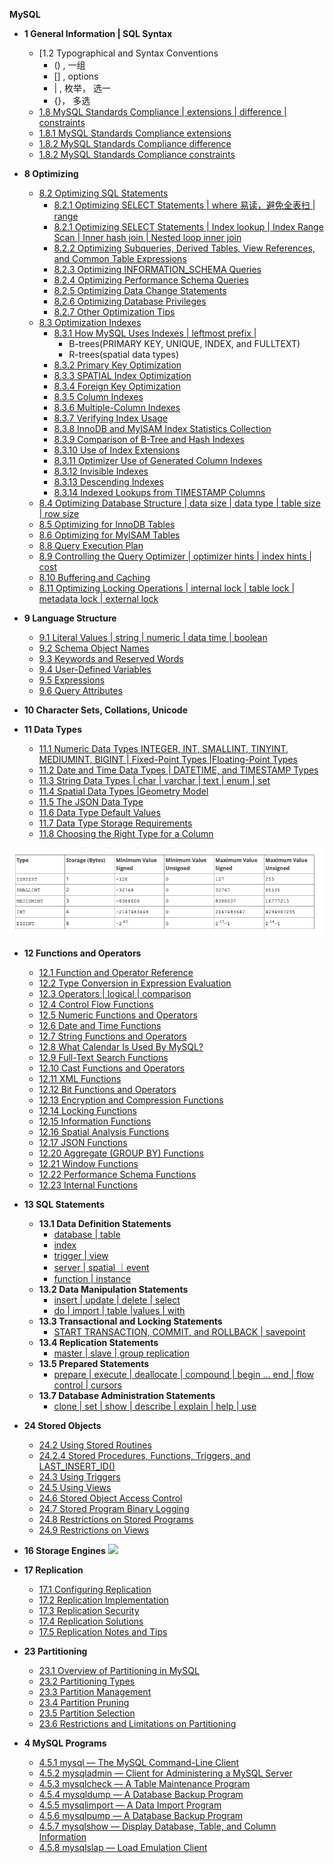 **MySQL**

- **1 General Information | SQL Syntax**
    - [1.2 Typographical and Syntax Conventions
        - () , 一组
        - [] , options
        - | , 枚举， 选一
        - {}， 多选
    - [1.8 MySQL Standards Compliance | extensions | difference | constraints](./mysql/queries/mysql_extensions.sql)
    - [1.8.1 MySQL Standards Compliance extensions](./mysql/queries/mysql_extensions.sql)
    - [1.8.2 MySQL Standards Compliance difference](./mysql/queries/mysql_extensions.sql)
    - [1.8.2 MySQL Standards Compliance constraints](./mysql/queries/mysql_extensions.sql)

- **8 Optimizing**
    - [8.2 Optimizing SQL Statements ](./mysql/optimization/optimization_queries.sql)
        - [8.2.1 Optimizing SELECT Statements | where 易读，避免全表扫 | range ](./mysql/optimization/optimization_sql_statements.sql)
        - [8.2.1 Optimizing SELECT Statements | Index lookup | Index Range Scan | Inner hash join | Nested loop inner join](./mysql/optimization/optimization_sql_statements.sql)
        - [8.2.2 Optimizing Subqueries, Derived Tables, View References, and Common Table Expressions](./mysql/optimization/optimization_queries.sql)
        - [8.2.3 Optimizing INFORMATION_SCHEMA Queries](./readme.md)
        - [8.2.4 Optimizing Performance Schema Queries](./readme.md)
        - [8.2.5 Optimizing Data Change Statements](./readme.md)
        - [8.2.6 Optimizing Database Privileges](./readme.md)
        - [8.2.7 Other Optimization Tips](./readme.md)
    - [8.3 Optimization Indexes]()
        - [8.3.1 How MySQL Uses Indexes | leftmost prefix |](mysql/optimization/optimization_indexes/optimization_indexes.sql)
            - B-trees(PRIMARY KEY, UNIQUE, INDEX, and FULLTEXT)
            - R-trees(spatial data types)
        - [8.3.2 Primary Key Optimization](mysql/optimization/optimization_indexes/optimization_indexes.sql)
        - [8.3.3 SPATIAL Index Optimization](mysql/optimization/optimization_indexes/optimization_indexes.sql)
        - [8.3.4 Foreign Key Optimization](mysql/optimization/optimization_indexes/optimization_indexes.sql)
        - [8.3.5 Column Indexes](mysql/optimization/optimization_indexes/optimization_indexes.sql)
        - [8.3.6 Multiple-Column Indexes](mysql/optimization/optimization_indexes/optimization_indexes.sql)
        - [8.3.7 Verifying Index Usage](mysql/optimization/optimization_indexes/optimization_indexes.sql)
        - [8.3.8 InnoDB and MyISAM Index Statistics Collection](mysql/optimization/optimization_indexes/optimization_indexes.sql)
        - [8.3.9 Comparison of B-Tree and Hash Indexes](mysql/optimization/optimization_indexes/optimization_indexes.sql)
        - [8.3.10 Use of Index Extensions](mysql/optimization/optimization_indexes/optimization_indexes.sql)
        - [8.3.11 Optimizer Use of Generated Column Indexes](mysql/optimization/optimization_indexes/optimization_indexes.sql)
        - [8.3.12 Invisible Indexes](mysql/optimization/optimization_indexes/optimization_indexes.sql)
        - [8.3.13 Descending Indexes](mysql/optimization/optimization_indexes/optimization_indexes.sql)
        - [8.3.14 Indexed Lookups from TIMESTAMP Columns]()
    - [8.4 Optimizing Database Structure | data size | data type | table size | row size]()
    - [8.5 Optimizing for InnoDB Tables]()
    - [8.6 Optimizing for MyISAM Tables]()
    - [8.8 Query Execution Plan]()
    - [8.9 Controlling the Query Optimizer | optimizer hints | index hints | cost]()
    - [8.10 Buffering and Caching]()
    - [8.11 Optimizing Locking Operations | internal lock | table lock | metadata lock | external lock]()


- **9 Language Structure**
    - [9.1 Literal Values | string | numeric | data time | boolean]()
    - [9.2 Schema Object Names]()
    - [9.3 Keywords and Reserved Words]()
    - [9.4 User-Defined Variables]()
    - [9.5 Expressions]()
    - [9.6 Query Attributes]()
- **10 Character Sets, Collations, Unicode**

- **11 Data Types**
    - [11.1 Numeric Data Types INTEGER, INT, SMALLINT, TINYINT, MEDIUMINT, BIGINT | Fixed-Point Types |Floating-Point Types](./mysql/data_types/numeric_type.sql)
    - [11.2 Date and Time Data Types | DATETIME, and TIMESTAMP Types](./mysql/data_types/date_time_type.sql)
    - [11.3 String Data Types | char | varchar | text | enum | set](./mysql/data_types/string_type.sql)
    - [11.4 Spatial Data Types |Geometry Model](./mysql/data_types/data_types.sql)
    - [11.5 The JSON Data Type](./mysql/data_types/json_type.sql)
    - [11.6 Data Type Default Values](./mysql/data_types/data_types.sql)
    - [11.7 Data Type Storage Requirements](./mysql/data_types/data_types.sql)
    - [11.8 Choosing the Right Type for a Column](./mysql/data_types/data_types.sql)

![](./img/integer_type.png)

- **12 Functions and Operators**
    - [12.1 Function and Operator Reference]()
    - [12.2 Type Conversion in Expression Evaluation]()
    - [12.3 Operators | logical | comparison](./mysql/functions_and_operators/operators.sql)
    - [12.4 Control Flow Functions]()
    - [12.5 Numeric Functions and Operators]()
    - [12.6 Date and Time Functions]()
    - [12.7 String Functions and Operators]()
    - [12.8 What Calendar Is Used By MySQL?]()
    - [12.9 Full-Text Search Functions]()
    - [12.10 Cast Functions and Operators]()
    - [12.11 XML Functions]()
    - [12.12 Bit Functions and Operators]()
    - [12.13 Encryption and Compression Functions]()
    - [12.14 Locking Functions]()
    - [12.15 Information Functions]()
    - [12.16 Spatial Analysis Functions]()
    - [12.17 JSON Functions]()
    - [12.20 Aggregate (GROUP BY) Functions]()
    - [12.21 Window Functions]()
    - [12.22 Performance Schema Functions]()
    - [12.23 Internal Functions]()
- **13 SQL Statements**
    - **13.1 Data Definition Statements**
        - [database | table ](./mysql/ddl/create_employees.sql)
        - [index](./mysql/optimization/optimization_sql_statements.sql)
        - [trigger | view](mysql/ddl/create_view_dept_emp_lastest_date.sql)
        - [server | spatial ｜event ]()
        - [function | instance]()
    - **13.2 Data Manipulation Statements**
        - [insert | update | delete | select](./mysql/data_types/data_types.sql)
        - [do | import | table |values | with]()
    - **13.3 Transactional and Locking Statements**
        - [START TRANSACTION, COMMIT, and ROLLBACK | savepoint]()
    - **13.4 Replication Statements**
        - [master | slave | group replication]()
    - **13.5 Prepared Statements**
        - [prepare | execute | deallocate | compound | begin ... end | flow control | cursors]()
    - **13.7 Database Administration Statements**
        - [clone | set | show | describe | explain | help | use]()

- **24 Stored Objects**
    - [24.2 Using Stored Routines]()
    - [24.2.4 Stored Procedures, Functions, Triggers, and LAST_INSERT_ID()]()
    - [24.3 Using Triggers]()
    - [24.5 Using Views]()
    - [24.6 Stored Object Access Control]()
    - [24.7 Stored Program Binary Logging]()
    - [24.8 Restrictions on Stored Programs]()
    - [24.9 Restrictions on Views]()
    
- **16 Storage Engines**
  ![](https://tftte.github.io/images/%E5%AD%98%E5%82%A8%E5%BC%95%E6%93%8E%E5%AF%B9%E6%AF%948.0.png)
  
- **17 Replication**
    - [17.1 Configuring Replication]()
    - [17.2 Replication Implementation]()
    - [17.3 Replication Security]()
    - [17.4 Replication Solutions]()
    - [17.5 Replication Notes and Tips]()
- **23 Partitioning**
    - [23.1 Overview of Partitioning in MySQL]()
    - [23.2 Partitioning Types]()
    - [23.3 Partition Management]()
    - [23.4 Partition Pruning]()
    - [23.5 Partition Selection]()
    - [23.6 Restrictions and Limitations on Partitioning]()
- **4 MySQL Programs**
    - [4.5.1 mysql — The MySQL Command-Line Client]()
    - [4.5.2 mysqladmin — Client for Administering a MySQL Server]()
    - [4.5.3 mysqlcheck — A Table Maintenance Program]()
    - [4.5.4 mysqldump — A Database Backup Program]()
    - [4.5.5 mysqlimport — A Data Import Program]()
    - [4.5.6 mysqlpump — A Database Backup Program]()
    - [4.5.7 mysqlshow — Display Database, Table, and Column Information]()
    - [4.5.8 mysqlslap — Load Emulation Client]()
   